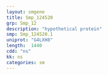 ```yaml
---
layout: smgene
title: Smp_124520
grp: Smp_12
description: "hypothetical protein"
smp: Smp_124520.1
uniprot: "G4LXH8"
length:  1440
cdd: "ns"
kk: ns
categories: sm
---
```

